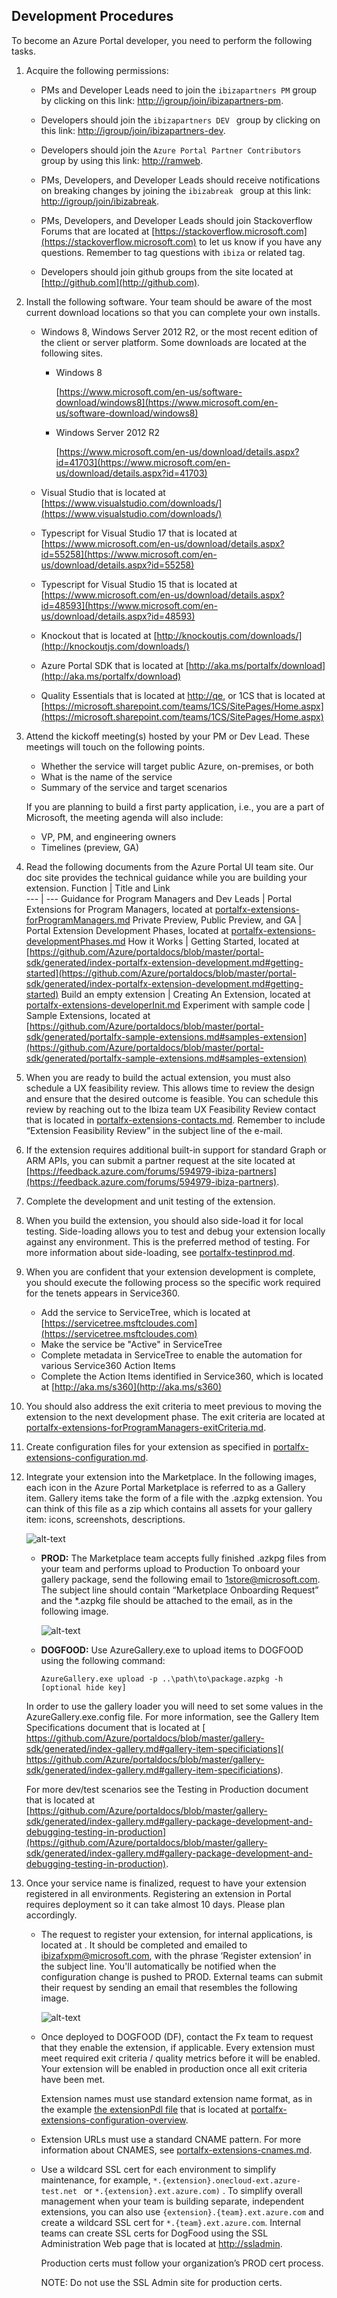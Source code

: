 
<a name="portalfxExtensionsForDevelopersProcedures"></a>

<!-- link to this document is [portalfx-extensions-forDevelopers-procedures.md]()
-->

## Development Procedures
To become an Azure Portal developer, you need to perform the following tasks.

1. Acquire the following permissions:

    * PMs and Developer Leads need to join the  ```ibizapartners PM```  group by clicking on this link: [http://igroup/join/ibizapartners-pm](http://igroup/join/ibizapartners-pm). 

    * Developers should join the  ```ibizapartners DEV ``` group by clicking on this  link:  [http://igroup/join/ibizapartners-dev](http://igroup/join/ibizapartners-dev). 

    * Developers should join the  ```Azure Portal Partner Contributors``` group by using this link: [http://ramweb](http://ramweb).

    * PMs, Developers, and Developer Leads should receive notifications on breaking changes by joining the ```ibizabreak ``` group at  this  link:  [http://igroup/join/ibizabreak](http://igroup/join/ibizabreak).

    * PMs, Developers, and Developer Leads  should join Stackoverflow Forums that are located at [https://stackoverflow.microsoft.com](https://stackoverflow.microsoft.com)  to let us know if you have any questions. Remember to tag questions with ```ibiza``` or related tag.

    * Developers should join github groups from the site located at [http://github.com](http://github.com).
 


    <a name="softwareInstall"></a> 
    
1.  Install the following software. Your team should be aware of the most current download locations so that you can complete your own installs.

    * Windows 8, Windows Server 2012 R2, or the most recent edition of the client or server platform. Some downloads are located at the following sites.
        * Windows 8
                
            [https://www.microsoft.com/en-us/software-download/windows8](https://www.microsoft.com/en-us/software-download/windows8)

        * Windows Server 2012 R2
            
            [https://www.microsoft.com/en-us/download/details.aspx?id=41703](https://www.microsoft.com/en-us/download/details.aspx?id=41703)


    * Visual Studio that is located at [https://www.visualstudio.com/downloads/](https://www.visualstudio.com/downloads/)

    * Typescript for Visual Studio 17 that is located at [https://www.microsoft.com/en-us/download/details.aspx?id=55258](https://www.microsoft.com/en-us/download/details.aspx?id=55258)

    * Typescript for Visual Studio 15 that is located at [https://www.microsoft.com/en-us/download/details.aspx?id=48593](https://www.microsoft.com/en-us/download/details.aspx?id=48593)

    * Knockout that is located at [http://knockoutjs.com/downloads/](http://knockoutjs.com/downloads/)

    * Azure Portal SDK that is located at [http://aka.ms/portalfx/download](http://aka.ms/portalfx/download)

    * Quality Essentials that is located at [http://qe](http://qe), or 1CS that is located at  [https://microsoft.sharepoint.com/teams/1CS/SitePages/Home.aspx](https://microsoft.sharepoint.com/teams/1CS/SitePages/Home.aspx)

1.	Attend the kickoff meeting(s) hosted by your PM or Dev Lead. These meetings will touch on the following points.
    * Whether the service will target public Azure, on-premises, or both
    * What is the name of the service
    * Summary of the service and target scenarios

    If you are planning to build a first party application, i.e., you are a part of Microsoft, the meeting agenda will also include:
    * VP, PM, and engineering owners
    * Timelines (preview, GA)

1.	Read the following documents from the Azure Portal UI team site.  Our doc site provides the technical guidance while you are building your extension.
    Function | Title and Link	
    --- | --- 
    Guidance for Program Managers and Dev Leads	 | Portal Extensions for Program Managers, located at [portalfx-extensions-forProgramManagers.md](portalfx-extensions-forProgramManagers.md)
    Private Preview, Public Preview, and GA  |	Portal Extension Development Phases, located at  [portalfx-extensions-developmentPhases.md](portalfx-extensions-developmentPhases.md)
    How it Works	 | Getting Started, located at [https://github.com/Azure/portaldocs/blob/master/portal-sdk/generated/index-portalfx-extension-development.md#getting-started](https://github.com/Azure/portaldocs/blob/master/portal-sdk/generated/index-portalfx-extension-development.md#getting-started)
    Build an empty extension  |	Creating An Extension, located at [portalfx-extensions-developerInit.md](portalfx-extensions-developerInit.md)
    Experiment with sample code	| Sample Extensions, located at [https://github.com/Azure/portaldocs/blob/master/portal-sdk/generated/portalfx-sample-extensions.md#samples-extension](https://github.com/Azure/portaldocs/blob/master/portal-sdk/generated/portalfx-sample-extensions.md#samples-extension)

1.	When you are ready to build the actual extension, you must also schedule a UX feasibility review. This allows time to review the design and ensure that the desired outcome is feasible. You can schedule this review by reaching out to the Ibiza team UX Feasibility Review contact that is located in [portalfx-extensions-contacts.md](portalfx-extensions-contacts.md). Remember to include “Extension Feasibility Review” in the subject line of the e-mail.

1.	If the extension requires additional built-in support for standard Graph or ARM APIs, you can submit a partner request at the site located at [https://feedback.azure.com/forums/594979-ibiza-partners](https://feedback.azure.com/forums/594979-ibiza-partners).
1. Complete the development and unit testing of the extension.
1.	When you build the extension, you should also side-load it for local testing. Side-loading allows you to test and debug your extension locally against any environment. This is the preferred method of testing. For more information about side-loading, see [portalfx-testinprod.md](portalfx-testinprod.md).
1.	When you are confident that your extension development is complete, you should execute the following process so the specific work required for the tenets appears in Service360.
    * Add the service to ServiceTree, which is located at [https://servicetree.msftcloudes.com](https://servicetree.msftcloudes.com)
    * Make the service be "Active" in ServiceTree
    * Complete metadata in ServiceTree to enable the automation for various Service360 Action Items
    * Complete the Action Items identified in Service360, which is located at [http://aka.ms/s360](http://aka.ms/s360)
1.	You should also address the exit criteria to meet previous to moving the extension to the next development phase. The exit criteria are located at [portalfx-extensions-forProgramManagers-exitCriteria.md](portalfx-extensions-forProgramManagers-exitCriteria.md).

    <!-- TODO:  Validate that all of the contents of     [portalfx-onboarding-exitcriteria.md](portalfx-onboarding-exitcriteria.md) have been moved to the current exit criteria documents  portalfx-extensions-forProgramManagers-exitCriteria.md and portalfx-extensions-forDevelopers-exitCriteria.md -->

1. Create configuration files for your extension as specified in [portalfx-extensions-configuration.md](portalfx-extensions-configuration.md).

1. 	Integrate your extension into the Marketplace. 
In the following images, each icon in the Azure Portal Marketplace is referred to as a Gallery item. Gallery items take the form of a file with the .azpkg extension. You can think of this file as a zip which contains all assets for your gallery item: icons, screenshots, descriptions.

    ![alt-text](../media/portalfx-extensions/azurePortalMarketPlace.png "Azure Portal Marketplace")

    * **PROD:** The Marketplace team accepts fully finished .azkpg files from your team and performs upload to Production To onboard your gallery package, send the following email to 1store@microsoft.com.  The subject line should contain “Marketplace Onboarding Request” and the *.azpkg file should be attached to the email, as in the following image.

        ![alt-text](../media/portalfx-extensions/marketplaceOnboardingRequest.png "Marketplace Onboarding Request")

    * **DOGFOOD:** Use AzureGallery.exe to upload items to DOGFOOD using the following command:

        ```AzureGallery.exe upload -p ..\path\to\package.azpkg -h [optional hide key]```

    In order to use the gallery loader you will need to set some values in the AzureGallery.exe.config file. For more information, see the Gallery Item Specifications document that is located at 
        <!-- TODO:  is there a way to replace this with a shorter link? -->
     [ https://github.com/Azure/portaldocs/blob/master/gallery-sdk/generated/index-gallery.md#gallery-item-specificiations](
     https://github.com/Azure/portaldocs/blob/master/gallery-sdk/generated/index-gallery.md#gallery-item-specificiations).  


    For more dev/test scenarios see the Testing in Production document that is located at [https://github.com/Azure/portaldocs/blob/master/gallery-sdk/generated/index-gallery.md#gallery-package-development-and-debugging-testing-in-production](https://github.com/Azure/portaldocs/blob/master/gallery-sdk/generated/index-gallery.md#gallery-package-development-and-debugging-testing-in-production).

1.	Once your service name is finalized, request to have your extension registered in all environments. Registering an extension in Portal requires deployment so it can take almost 10 days. Please plan accordingly.

    <!-- TODO: Determine where the request to register extension is located -->
    * The request to register your extension, for internal applications, is located at                   . It should be completed and emailed to ibizafxpm@microsoft.com, with the phrase ‘Register extension’ in the subject line. You'll automatically be notified when the configuration change is pushed to PROD. External teams can submit their request by sending an  email that resembles the following image.

        ![alt-text](../media/portalfx-extensions/registrationRequest.png "Extension Registration Onboarding Request")
 

    * Once deployed to DOGFOOD (DF), contact the Fx team to request that they enable the extension, if applicable. Every extension must meet required exit criteria / quality metrics before it will be enabled. Your extension will be enabled in production once all exit criteria have been met.

        Extension names must use standard extension name format, as in the example [the extensionPdl file](portalfx-extensions-configuration-overview.md#extensionPdl)
         that is located at
        [portalfx-extensions-configuration-overview](portalfx-extensions-configuration-overview.md).



    * Extension URLs must use a standard CNAME pattern. For more information about CNAMES, see [portalfx-extensions-cnames.md](portalfx-extensions-cnames.md).

    * Use a wildcard SSL cert for each environment to simplify maintenance, for example,   ``` *.{extension}.onecloud-ext.azure-test.net  ``` or  ``` *.{extension}.ext.azure.com) ``` . 
   To simplify overall management when your team is building separate, independent extensions, you can also use  ``` {extension}.{team}.ext.azure.com ``` and create a wildcard SSL cert for  ``` *.{team}.ext.azure.com ```. Internal teams can create SSL certs for DogFood using the SSL Administration Web page that is located at [http://ssladmin](http://ssladmin). 
    
        Production certs must follow your organization’s PROD cert process. 

        NOTE: Do not use the SSL Admin site for production certs.



